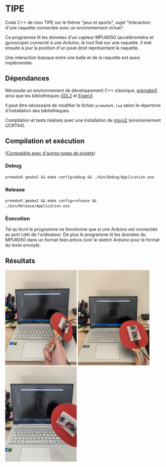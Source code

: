 # TIPE
Code C++ de mon TIPE sur le thème "jeux et sports", sujet "Interaction d'une raquette connectée avec un environnement
virtuel". 

Ce programme lit les données d'un capteur MPU6050 (accéléromètre et gyroscope) connecté à une Arduino, le tout fixé sur une raquette. Il met ensuite à jour la position d'un pavé droit représentant la raquette. 

Une interaction basique entre une balle et de la raquette est aussi implémentée.

## Dépendances
Nécessite un environnement de développement C++ classique, [premake5](https://premake.github.io/) ainsi que les bibliothèques [SDL2](https://libsdl.org/) et [Eigen3](https://eigen.tuxfamily.org/).

Il peut être nécessaire de modifier le fichier `premake5.lua` selon le répertoire d'installation des bibliothèques.

Compilation et tests réalisés avec une installation de [msys2](https://www.msys2.org/) (environnement UCRT64).

## Compilation et exécution

([Compatible avec d'autres types de projets](https://premake.github.io/docs/Using-Premake))

### Debug
`premake5 gmake2 && make config=debug && ./bin/Debug/Application.exe`
### Release
`premake5 gmake2 && make config=release && ./bin/Release/Application.exe`

### Éxecution
Tel qu'écrit le programme ne fonctionne que si une Arduino est connectée au port `COM3` de l'ordinateur. De plus le programme lit les données du MPU6050 dans un format bien précis (voir le sketch Arduino pour le format du texte envoyé).

## Résultats
<p float="left">
<img src="images/res1.jpeg" width="230"/>
<img src="images/res2.jpeg" width="230"/>
<img src="images/res3.jpeg" width="230"/>
</p>
